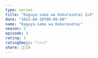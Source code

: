 ```yaml
--- 
type: series 
title: "Kaguya-sama wa Kokurasetai 2x3" 
date: "2022-04-10T00:00:00" 
name: "Kaguya-sama wa Kokurasetai" 
season: 2 
episode: 3 
rating: 3 
ratingEmoji: "⭐️⭐️⭐️" 
share: [A 
---
```

